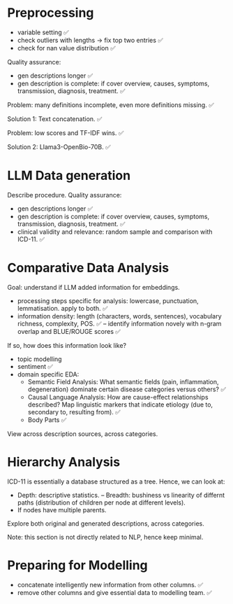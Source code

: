 # Preprocessing
- variable setting ✅
- check outliers with lengths -> fix top two entries ✅
- check for nan value distribution ✅

Quality assurance:
- gen descriptions longer ✅
- gen description is complete: if cover overview, causes, symptoms, transmission, diagnosis, treatment. ✅

Problem: many definitions incomplete, even more definitions missing. ✅

Solution 1: Text concatenation. ✅

Problem: low scores and TF-IDF wins. ✅

Solution 2: Llama3-OpenBio-70B. ✅

# LLM Data generation
Describe procedure.
Quality assurance:
- gen descriptions longer ✅
- gen description is complete: if cover overview, causes, symptoms, transmission, diagnosis, treatment. ✅
- clinical validity and relevance: random sample and comparison with ICD-11. ✅

# Comparative Data Analysis 
Goal: understand if LLM added information for embeddings.
- processing steps specific for analysis: lowercase, punctuation, lemmatisation. apply to both. ✅
- information density: length (characters, words, sentences), vocabulary richness, complexity, POS. ✅
– identify information novely with n-gram overlap and BLUE/ROUGE scores ✅

If so, how does this information look like?
- topic modelling
- sentiment ✅
- domain specific EDA:
    - Semantic Field Analysis: What semantic fields (pain, inflammation, degeneration) dominate certain disease categories versus others? ✅
    - Causal Language Analysis: How are cause-effect relationships described? Map linguistic markers that indicate etiology (due to, secondary to, resulting from). ✅
    - Body Parts ✅

View across description sources, across categories.

# Hierarchy Analysis
ICD-11 is essentially a database structured as a tree. Hence, we can look at:
- Depth: descriptive statistics.
– Breadth: bushiness vs linearity of differnt paths (distribution of children per node at different levels).
- If nodes have multiple parents.

Explore both original and generated descriptions, across categories.

Note: this section is not directly related to NLP, hence keep minimal. 

# Preparing for Modelling
- concatenate intelligently new information from other columns. ✅
- remove other columns and give essential data to modelling team. ✅